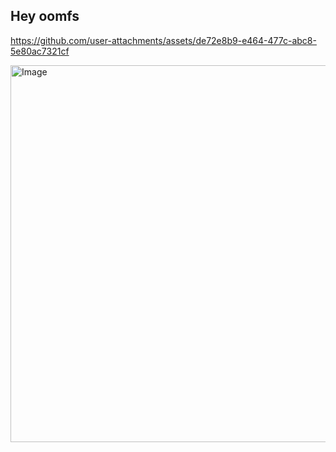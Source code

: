 ## Hey oomfs
https://github.com/user-attachments/assets/de72e8b9-e464-477c-abc8-5e80ac7321cf

<img width="1377" height="603" alt="Image" src="https://github.com/user-attachments/assets/09ffb555-d53b-455c-9bf5-5a062d7ed46c" />
